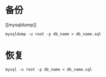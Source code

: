 # 备份

[[mysqldump]]

`mysqldump -u root -p db_name > db_name.sql`

# 恢复

`mysql -u root -p db_name < db_name.sql`
